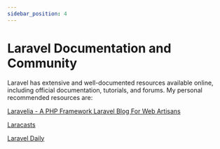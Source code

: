 ```yaml
---
sidebar_position: 4
---
```


# Laravel Documentation and Community

Laravel has extensive and well-documented resources available online, including official documentation, tutorials, and forums. My personal recommended resources are:

[Laravelia - A PHP Framework Laravel Blog For Web Artisans](https://www.laravelia.com/)

[Laracasts](https://laracasts.com/)

[Laravel Daily](https://laraveldaily.com/)